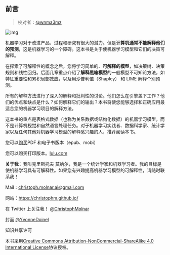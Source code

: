 ## 前言

> 校对者：[@wnma3mz](https://github.com/wnma3mz)

![img](https://christophm.github.io/interpretable-ml-book/images/title_page.jpg)

机器学习对于改进产品、过程和研究有很大的潜力。但是**计算机通常不能解释他们的预测**，这是机器学习的一个障碍。这本书是关于使机器学习模型和它们的决策可解释。

在探索了可解释性的概念之后，您将学习简单的、**可解释的模型**，如决策树、决策规则和线性回归。后面几章重点介绍了**解释黑箱模型**的一般模型不可知论方法，如特征重要性和累积局部效应，以及用沙普利值（Shapley） 和 LIME 解释个别预测。

所有的解释方法进行了深入的解释和批判性的讨论。他们怎么在引擎盖下工作？他们的优点和缺点是什么？如何解释它们的输出？本书将使您能够选择和正确应用最适合您的机器学习项目的解释方法。

这本书的重点是表格式数据（也称为关系数据或结构化数据）的机器学习模型，而不是计算机视觉和自然语言处理任务。对于机器学习实践者、数据科学家、统计学家以及任何其他对机器学习模型的解释感兴趣的人，推荐阅读本书。

您可以[购买](https://leanpub.com/interpretable-machine-learning)PDF 和电子书版本（epub、mobi）

您可以购买打印版本。[lulu.com](http://www.lulu.com/shop/christoph-molnar/interpretable-machine-learning/paperback/product-24036234.html)

**关于我**：我叫克里斯托夫 莫纳尔，我是一个统计学家和机器学习者。我的目标是使机器学习具有可解释性。如果您有兴趣提高机器学习模型的可解释性，请随时联系我！

Mail：christoph.molnar.ai@gmail.com

网站：https://christophm.github.io/

在 Twitter 上关注我！ [@ChristophMolnar](https://twitter.com/ChristophMolnar)

封面 [@YvonneDoinel](https://twitter.com/YvonneDoinel)

知识共享许可

本书采用[Creative Commons Attribution-NonCommercial-ShareAlike 4.0 International License](http://creativecommons.org/licenses/by-nc-sa/4.0/)协议授权。